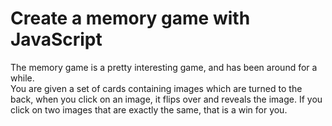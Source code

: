 # Create a memory game with JavaScript

<div>The memory game is a pretty interesting game, and has been around for a while.</div>
<div> You are given a set of cards containing images which are turned to the back, when you click on an image, it flips over and reveals the image.
If you click on two images that are exactly the same, that is a win for you.</div>
